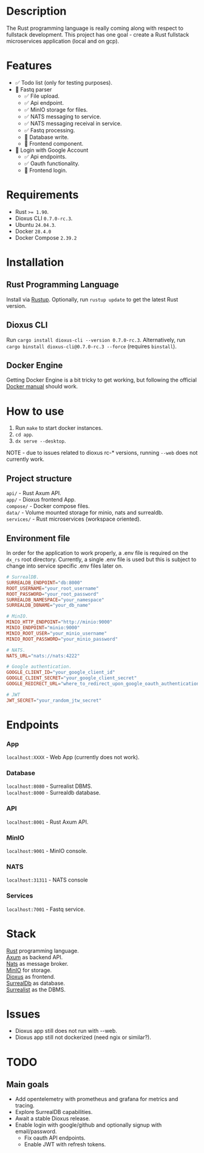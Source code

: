 # Description
The Rust programming language is really coming along with respect to fullstack development. This project has one goal - create a Rust fullstack microservices application (local and on gcp).

# Features
- ✅ Todo list (only for testing purposes).
- 🚧 Fastq parser
    - ✅ File upload.
    - ✅ Api endpoint.
    - ✅ MinIO storage for files.
    - ✅ NATS messaging to service.
    - ✅ NATS messaging receival in service.
    - ✅ Fastq processing.
    - 🚧 Database write.
    - 🚧 Frontend component.
- 🚧 Login with Google Account
    - ✅ Api endpoints.
    - ✅ Oauth functionality.
    - 🚧 Frontend login.

# Requirements
- Rust `>= 1.90`.
- Dioxus CLI `0.7.0-rc.3`.
- Ubuntu `24.04.3`.
- Docker `28.4.0`
- Docker Compose `2.39.2`

# Installation
## Rust Programming Language
Install via [Rustup](https://rustup.rs/). Optionally, run `rustup update` to get the latest Rust version.

## Dioxus CLI
Run `cargo install dioxus-cli --version 0.7.0-rc.3`. Alternatively, run `cargo binstall dioxus-cli@0.7.0-rc.3 --force` (requires `binstall`).

## Docker Engine
Getting Docker Engine is a bit tricky to get working, but following the official [Docker manual](https://docs.docker.com/engine/install/) should work.

# How to use
1. Run `make` to start docker instances.
2. `cd app`.
3. `dx serve --desktop`.

NOTE - due to issues related to dioxus rc-* versions, running `--web` does not currently work.

## Project structure

`api/` - Rust Axum API.<br>
`app/` - Dioxus frontend App.<br>
`compose/` - Docker compose files.<br>
`data/` - Volume mounted storage for minio, nats and surrealdb.<br>
`services/` - Rust microservices (workspace oriented).


## Environment file
In order for the application to work properly, a .env file is required on the `dx_rs` root directory. Currently, a single .env file is used but this is subject to change into service specific .env files later on.

```toml
# SurrealDB.
SURREALDB_ENDPOINT="db:8000"
ROOT_USERNAME="your_root_username"
ROOT_PASSWORD="your_root_password"
SURREALDB_NAMESPACE="your_namespace"
SURREALDB_DBNAME="your_db_name"

# MinIO.
MINIO_HTTP_ENDPOINT="http://minio:9000"
MINIO_ENDPOINT="minio:9000"
MINIO_ROOT_USER="your_minio_username"
MINIO_ROOT_PASSWORD="your_minio_password"

# NATS.
NATS_URL="nats://nats:4222"

# Google authentication.
GOOGLE_CLIENT_ID="your_google_client_id"
GOOGLE_CLIENT_SECRET="your_google_client_secret"
GOOGLE_REDIRECT_URL="where_to_redirect_upon_google_oauth_authentication"

# JWT
JWT_SECRET="your_random_jtw_secret"
```

# Endpoints
### App
`localhost:XXXX` - Web App (currently does not work).

### Database
`localhost:8080` - Surrealist DBMS.<br>
`localhost:8000` - Surrealdb database.<br>

### API
`localhost:8001` - Rust Axum API.<br>

### MinIO
`localhost:9001` - MinIO console.<br>

### NATS
`localhost:31311` - NATS console<br>

### Services
`localhost:7001` - Fastq service.<br>

# Stack
[Rust](https://rust-lang.org/) programming language.<br>
[Axum](https://github.com/tokio-rs/axum) as backend API.<br>
[Nats](https://github.com/nats-io) as message broker.<br>
[MinIO](https://github.com/minio/minio) for storage.<br>
[Dioxus](https://dioxuslabs.com/) as frontend.<br>
[SurrealDb](https://surrealdb.com/docs/surrealdb) as database.<br>
[Surrealist](https://surrealdb.com/docs/surrealist) as the DBMS.

# Issues
* Dioxus app still does not run with --web.
* Dioxus app still not dockerized (need ngix or similar?).

# TODO

## Main goals
* Add opentelemetry with prometheus and grafana for metrics and tracing.
* Explore SurrealDB capabilities.
* Await a stable Dioxus release.
* Enable login with google/github and optionally signup with email/password.
    * Fix oauth API endpoints.
    * Enable JWT with refresh tokens.
